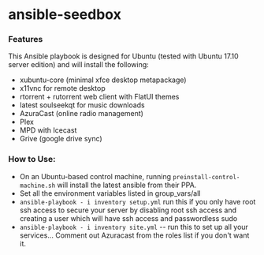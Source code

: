 # ansible-seedbox

### Features
This Ansible playbook is designed for Ubuntu (tested with Ubuntu 17.10 server edition) and will install the following:
- xubuntu-core (minimal xfce desktop metapackage)
- x11vnc for remote desktop
- rtorrent + rutorrent web client with FlatUI themes
- latest soulseekqt for music downloads
- AzuraCast (online radio management)
- Plex
- MPD with Icecast
- Grive (google drive sync)

### How to Use:
- On an Ubuntu-based control machine, running `preinstall-control-machine.sh` will install the latest ansible from their PPA.
- Set all the environment variables listed in group_vars/all
- `ansible-playbook - i inventory setup.yml` run this if you only have root ssh access to secure your server by disabling root ssh access and creating a user which will have ssh access and passwordless sudo
- `ansible-playbook - i inventory site.yml` -- run this to set up all your services... Comment out Azuracast from the roles list if you don't want it.